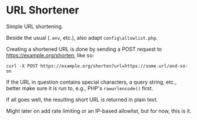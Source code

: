 # URL Shortener
Simple URL shortening.

Beside the usual (`.env`, etc.), also adapt `config\allowlist.php`.

Creating a shortened URL is done by sending a POST request to https://example.org/shorten, like so:
```
curl -X POST https://example.org/shorten?url=https://some.url/and-so-on
```
If the URL in question contains special characters, a query string, etc., better make sure it is run to, e.g., PHP's `rawurlencode()` first.

If all goes well, the resulting short URL is returned in plain text.

Might later on add rate limiting or an IP-based allowlist, but for now, this is it.
